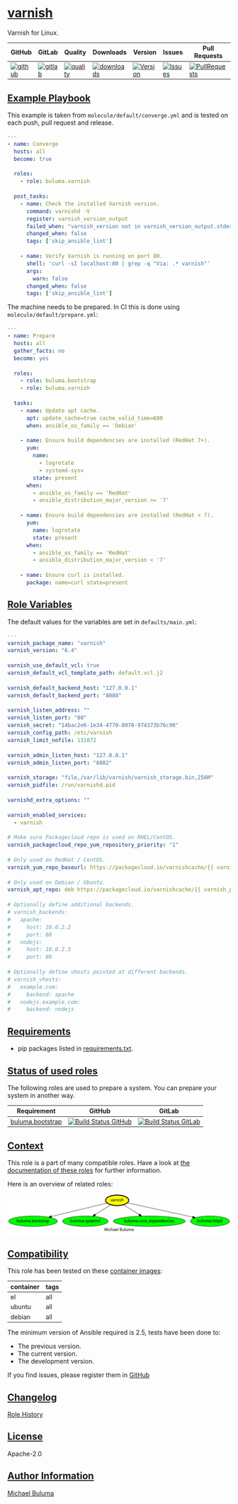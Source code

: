 # [varnish](#varnish)

Varnish for Linux.

|GitHub|GitLab|Quality|Downloads|Version|Issues|Pull Requests|
|------|------|-------|---------|-------|------|-------------|
|[![github](https://github.com/buluma/ansible-role-varnish/workflows/Ansible%20Molecule/badge.svg)](https://github.com/buluma/ansible-role-varnish/actions)|[![gitlab](https://gitlab.com/buluma/ansible-role-varnish/badges/master/pipeline.svg)](https://gitlab.com/buluma/ansible-role-varnish)|[![quality](https://img.shields.io/ansible/quality/54985)](https://galaxy.ansible.com/buluma/varnish)|[![downloads](https://img.shields.io/ansible/role/d/54985)](https://galaxy.ansible.com/buluma/varnish)|[![Version](https://img.shields.io/github/release/buluma/ansible-role-varnish.svg)](https://github.com/buluma/ansible-role-varnish/releases/)|[![Issues](https://img.shields.io/github/issues/buluma/ansible-role-varnish.svg)](https://github.com/buluma/ansible-role-varnish/issues/)|[![PullRequests](https://img.shields.io/github/issues-pr-closed-raw/buluma/ansible-role-varnish.svg)](https://github.com/buluma/ansible-role-varnish/pulls/)|

## [Example Playbook](#example-playbook)

This example is taken from `molecule/default/converge.yml` and is tested on each push, pull request and release.
```yaml
---
- name: Converge
  hosts: all
  become: true

  roles:
    - role: buluma.varnish

  post_tasks:
    - name: Check the installed Varnish version.
      command: varnishd -V
      register: varnish_version_output
      failed_when: "varnish_version not in varnish_version_output.stderr"
      changed_when: false
      tags: ['skip_ansible_lint']

    - name: Verify Varnish is running on port 80.
      shell: 'curl -sI localhost:80 | grep -q "Via: .* varnish"'
      args:
        warn: false
      changed_when: false
      tags: ['skip_ansible_lint']
```

The machine needs to be prepared. In CI this is done using `molecule/default/prepare.yml`:
```yaml
---
- name: Prepare
  hosts: all
  gather_facts: no
  become: yes

  roles:
    - role: buluma.bootstrap
    - role: buluma.varnish

  tasks:
    - name: Update apt cache.
      apt: update_cache=true cache_valid_time=600
      when: ansible_os_family == 'Debian'

    - name: Ensure build dependencies are installed (RedHat 7+).
      yum:
        name:
          - logrotate
          - systemd-sysv
        state: present
      when:
        - ansible_os_family == 'RedHat'
        - ansible_distribution_major_version >= '7'

    - name: Ensure build dependencies are installed (RedHat < 7).
      yum:
        name: logrotate
        state: present
      when:
        - ansible_os_family == 'RedHat'
        - ansible_distribution_major_version < '7'

    - name: Ensure curl is installed.
      package: name=curl state=present
```


## [Role Variables](#role-variables)

The default values for the variables are set in `defaults/main.yml`:
```yaml
---
varnish_package_name: "varnish"
varnish_version: "6.4"

varnish_use_default_vcl: true
varnish_default_vcl_template_path: default.vcl.j2

varnish_default_backend_host: "127.0.0.1"
varnish_default_backend_port: "8080"

varnish_listen_address: ""
varnish_listen_port: "80"
varnish_secret: "14bac2e6-1e34-4770-8078-974373b76c90"
varnish_config_path: /etc/varnish
varnish_limit_nofile: 131072

varnish_admin_listen_host: "127.0.0.1"
varnish_admin_listen_port: "6082"

varnish_storage: "file,/var/lib/varnish/varnish_storage.bin,256M"
varnish_pidfile: /run/varnishd.pid

varnishd_extra_options: ""

varnish_enabled_services:
  - varnish

# Make sure Packagecloud repo is used on RHEL/CentOS.
varnish_packagecloud_repo_yum_repository_priority: "1"

# Only used on RedHat / CentOS.
varnish_yum_repo_baseurl: https://packagecloud.io/varnishcache/{{ varnish_packagecloud_repo }}/el/{{ ansible_distribution_major_version|int }}/$basearch

# Only used on Debian / Ubuntu.
varnish_apt_repo: deb https://packagecloud.io/varnishcache/{{ varnish_packagecloud_repo }}/{{ ansible_distribution | lower }}/ {{ ansible_distribution_release }} main

# Optionally define additional backends.
# varnish_backends:
#   apache:
#     host: 10.0.2.2
#     port: 80
#   nodejs:
#     host: 10.0.2.3
#     port: 80

# Optionally define vhosts pointed at different backends.
# varnish_vhosts:
#   example.com:
#     backend: apache
#   nodejs.example.com:
#     backend: nodejs
```

## [Requirements](#requirements)

- pip packages listed in [requirements.txt](https://github.com/buluma/ansible-role-varnish/blob/main/requirements.txt).

## [Status of used roles](#status-of-requirements)

The following roles are used to prepare a system. You can prepare your system in another way.

| Requirement | GitHub | GitLab |
|-------------|--------|--------|
|[buluma.bootstrap](https://galaxy.ansible.com/buluma/bootstrap)|[![Build Status GitHub](https://github.com/buluma/ansible-role-bootstrap/workflows/Ansible%20Molecule/badge.svg)](https://github.com/buluma/ansible-role-bootstrap/actions)|[![Build Status GitLab ](https://gitlab.com/buluma/ansible-role-bootstrap/badges/master/pipeline.svg)](https://gitlab.com/buluma/ansible-role-bootstrap)|

## [Context](#context)

This role is a part of many compatible roles. Have a look at [the documentation of these roles](https://buluma.co.ke/) for further information.

Here is an overview of related roles:

![dependencies](https://raw.githubusercontent.com/buluma/ansible-role-varnish/png/requirements.png "Dependencies")

## [Compatibility](#compatibility)

This role has been tested on these [container images](https://hub.docker.com/u/buluma):

|container|tags|
|---------|----|
|el|all|
|ubuntu|all|
|debian|all|

The minimum version of Ansible required is 2.5, tests have been done to:

- The previous version.
- The current version.
- The development version.



If you find issues, please register them in [GitHub](https://github.com/buluma/ansible-role-varnish/issues)

## [Changelog](#changelog)

[Role History](https://github.com/buluma/ansible-role-varnish/blob/master/CHANGELOG.md)

## [License](#license)

Apache-2.0

## [Author Information](#author-information)

[Michael Buluma](https://buluma.github.io/)
